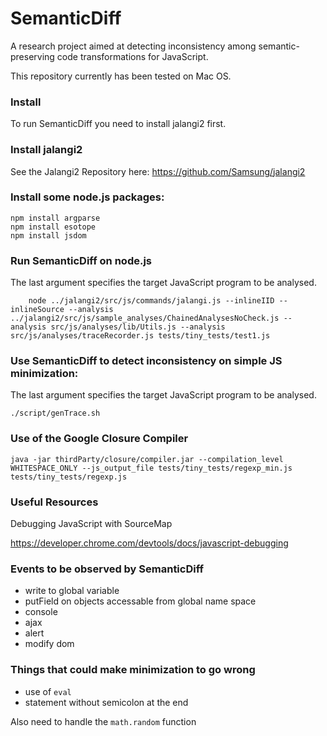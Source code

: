 # SemanticDiff
A research project aimed at detecting inconsistency among semantic-preserving code transformations for JavaScript.


This repository currently has been tested on Mac OS.

### Install

To run SemanticDiff you need to install jalangi2 first.

### Install jalangi2
See the Jalangi2 Repository here:
https://github.com/Samsung/jalangi2

### Install some node.js packages:

```
npm install argparse
npm install esotope
npm install jsdom
```

### Run SemanticDiff on node.js

The last argument specifies the target JavaScript program to be analysed.
```
    node ../jalangi2/src/js/commands/jalangi.js --inlineIID --inlineSource --analysis ../jalangi2/src/js/sample_analyses/ChainedAnalysesNoCheck.js --analysis src/js/analyses/lib/Utils.js --analysis src/js/analyses/traceRecorder.js tests/tiny_tests/test1.js
```

### Use SemanticDiff to detect inconsistency on simple JS minimization:

The last argument specifies the target JavaScript program to be analysed.
```
./script/genTrace.sh
```

### Use of the Google Closure Compiler

```
java -jar thirdParty/closure/compiler.jar --compilation_level WHITESPACE_ONLY --js_output_file tests/tiny_tests/regexp_min.js tests/tiny_tests/regexp.js
```

### Useful Resources

Debugging JavaScript with SourceMap

  https://developer.chrome.com/devtools/docs/javascript-debugging


### Events to be observed by SemanticDiff

 * write to global variable
 * putField on objects accessable from global name space
 * console
 * ajax
 * alert
 * modify dom


### Things that could make minimization to go wrong

 * use of ```eval```
 * statement without semicolon at the end

Also need to handle the ```math.random``` function

